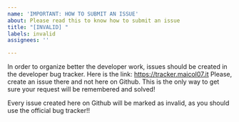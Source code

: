 ```yaml
---
name: 'IMPORTANT: HOW TO SUBMIT AN ISSUE'
about: Please read this to know how to submit an issue
title: "[INVALID] "
labels: invalid
assignees: ''

---
```


In order to organize better the developer work, issues should be created in the developer bug tracker. Here is the link: https://tracker.maicol07.it
Please, create an issue there and not here on Github. This is the only way to get sure your request will be remembered and solved!

Every issue created here on Github will be marked as invalid, as you should use the official bug tracker!!
